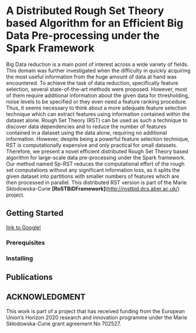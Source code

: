 # A Distributed Rough Set Theory based Algorithm for an Efficient Big Data Pre-processing under the Spark Framework

Big Data reduction is a main point of interest across a wide variety of fields. This domain was further investigated when the difficulty in quickly acquiring the most useful information from the huge amount of data at hand was encountered. To achieve the task of data reduction, specifically feature selection, several state-of-the-art methods were proposed. However, most of them require additional information about the given data for thresholding, noise levels to be specified or they even need a feature ranking procedure. Thus, it seems necessary to think about a more adequate feature selection technique which can extract features using information contained within the dataset
alone. Rough Set Theory (RST) can be used as such a technique to discover data dependencies and to reduce the number of features contained in a dataset using the data alone, requiring no additional information. However, despite being a powerful feature selection technique, RST is computationally expensive and only practical for small datasets. Therefore, we present a novel efficient distributed Rough Set Theory based algorithm for large-scale data pre-processing under the Spark framework. Our method named Sp-RST reduces the computational effort of the rough set computations without any significant information loss, as it splits the given dataset into partitions with smaller numbers of features which are then processed in parallel. This distributed RST version is part of the Marie Sklodowska-Curie **[RoSTBiDFramework]**(http://rostbid.dcs.aber.ac.uk/) project. 

## Getting Started
[link to Google!](http://google.com)
### Prerequisites

### Installing

## Publications

## ACKNOWLEDGMENT
This work is part of a project that has received funding from the European Union’s Horizon 2020 research and innovation programme under the Marie Skłodowska-Curie grant agreement No 702527.
